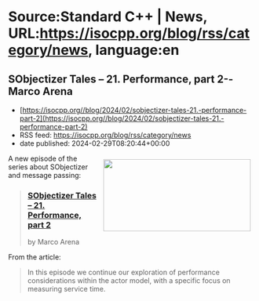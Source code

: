 # Source:Standard C++ | News, URL:https://isocpp.org/blog/rss/category/news, language:en

## SObjectizer Tales – 21. Performance, part 2--Marco Arena
 - [https://isocpp.org//blog/2024/02/sobjectizer-tales-21.-performance-part-2](https://isocpp.org//blog/2024/02/sobjectizer-tales-21.-performance-part-2)
 - RSS feed: https://isocpp.org/blog/rss/category/news
 - date published: 2024-02-29T08:20:44+00:00

<p>
	<img alt="" src="https://marcoarena.files.wordpress.com/2024/01/sobjectizer-tales_21.png" style="width: 300px; margin: 10px; float: right; height: 147px;" />A new episode of the series about SObjectizer and message passing:</p>
<blockquote>
	<h3>
		<a href="https://marcoarena.wordpress.com/2024/02/29/sobjectizer-tales-21/">SObjectizer Tales &ndash; 21. Performance, part 2</a></h3>
	<p>
		by Marco Arena</p>
</blockquote>
<p>
	From the article:</p>
<blockquote>
	<p>
		In this episode we continue our exploration of performance considerations within the actor model, with a specific focus on measuring service time.</p>
</blockquote>

